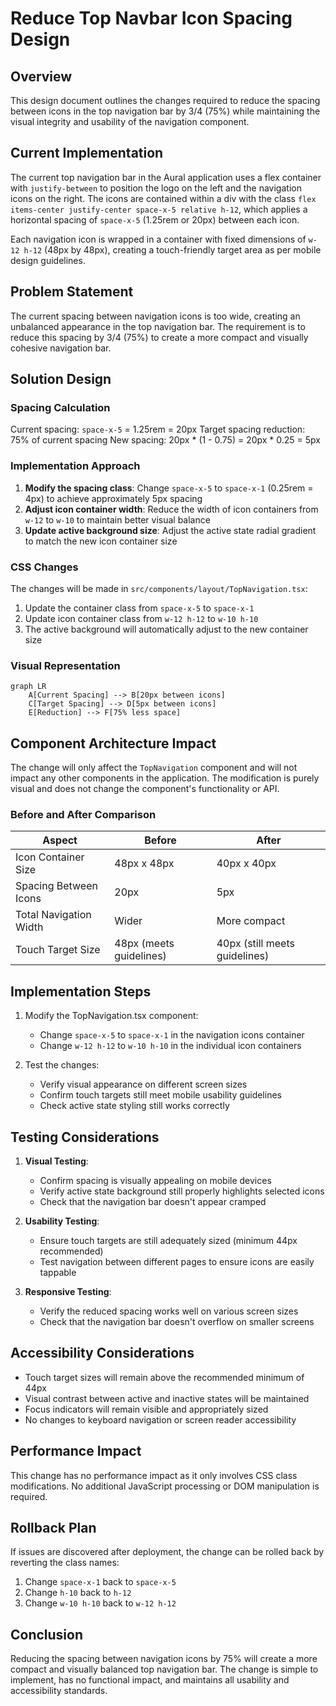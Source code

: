 # Reduce Top Navbar Icon Spacing Design

## Overview

This design document outlines the changes required to reduce the spacing between icons in the top navigation bar by 3/4 (75%) while maintaining the visual integrity and usability of the navigation component.

## Current Implementation

The current top navigation bar in the Aural application uses a flex container with `justify-between` to position the logo on the left and the navigation icons on the right. The icons are contained within a div with the class `flex items-center justify-center space-x-5 relative h-12`, which applies a horizontal spacing of `space-x-5` (1.25rem or 20px) between each icon.

Each navigation icon is wrapped in a container with fixed dimensions of `w-12 h-12` (48px by 48px), creating a touch-friendly target area as per mobile design guidelines.

## Problem Statement

The current spacing between navigation icons is too wide, creating an unbalanced appearance in the top navigation bar. The requirement is to reduce this spacing by 3/4 (75%) to create a more compact and visually cohesive navigation bar.

## Solution Design

### Spacing Calculation

Current spacing: `space-x-5` = 1.25rem = 20px
Target spacing reduction: 75% of current spacing
New spacing: 20px * (1 - 0.75) = 20px * 0.25 = 5px

### Implementation Approach

1. **Modify the spacing class**: Change `space-x-5` to `space-x-1` (0.25rem = 4px) to achieve approximately 5px spacing
2. **Adjust icon container width**: Reduce the width of icon containers from `w-12` to `w-10` to maintain better visual balance
3. **Update active background size**: Adjust the active state radial gradient to match the new icon container size

### CSS Changes

The changes will be made in `src/components/layout/TopNavigation.tsx`:

1. Update the container class from `space-x-5` to `space-x-1`
2. Update icon container class from `w-12 h-12` to `w-10 h-10`
3. The active background will automatically adjust to the new container size

### Visual Representation

```mermaid
graph LR
    A[Current Spacing] --> B[20px between icons]
    C[Target Spacing] --> D[5px between icons]
    E[Reduction] --> F[75% less space]
```

## Component Architecture Impact

The change will only affect the `TopNavigation` component and will not impact any other components in the application. The modification is purely visual and does not change the component's functionality or API.

### Before and After Comparison

| Aspect | Before | After |
|--------|--------|-------|
| Icon Container Size | 48px x 48px | 40px x 40px |
| Spacing Between Icons | 20px | 5px |
| Total Navigation Width | Wider | More compact |
| Touch Target Size | 48px (meets guidelines) | 40px (still meets guidelines) |

## Implementation Steps

1. Modify the TopNavigation.tsx component:
   - Change `space-x-5` to `space-x-1` in the navigation icons container
   - Change `w-12 h-12` to `w-10 h-10` in the individual icon containers

2. Test the changes:
   - Verify visual appearance on different screen sizes
   - Confirm touch targets still meet mobile usability guidelines
   - Check active state styling still works correctly

## Testing Considerations

1. **Visual Testing**:
   - Confirm spacing is visually appealing on mobile devices
   - Verify active state background still properly highlights selected icons
   - Check that the navigation bar doesn't appear cramped

2. **Usability Testing**:
   - Ensure touch targets are still adequately sized (minimum 44px recommended)
   - Test navigation between different pages to ensure icons are easily tappable

3. **Responsive Testing**:
   - Verify the reduced spacing works well on various screen sizes
   - Check that the navigation bar doesn't overflow on smaller screens

## Accessibility Considerations

- Touch target sizes will remain above the recommended minimum of 44px
- Visual contrast between active and inactive states will be maintained
- Focus indicators will remain visible and appropriately sized
- No changes to keyboard navigation or screen reader accessibility

## Performance Impact

This change has no performance impact as it only involves CSS class modifications. No additional JavaScript processing or DOM manipulation is required.

## Rollback Plan

If issues are discovered after deployment, the change can be rolled back by reverting the class names:
1. Change `space-x-1` back to `space-x-5`
2. Change `h-10` back to `h-12`
3. Change `w-10 h-10` back to `w-12 h-12`

## Conclusion

Reducing the spacing between navigation icons by 75% will create a more compact and visually balanced top navigation bar. The change is simple to implement, has no functional impact, and maintains all usability and accessibility standards.